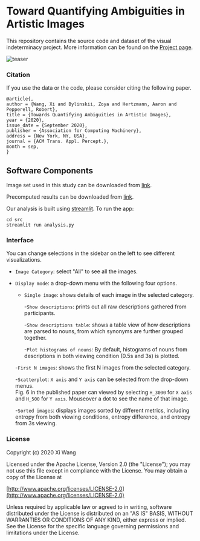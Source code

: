 # Toward Quantifying Ambiguities in Artistic Images

This repository contains the source code and dataset of the visual indeterminacy project. 
More information can be found on the [Project page](http://cybertron.cg.tu-berlin.de/xiwang/tap-project-page/).

![teaser](http://cybertron.cg.tu-berlin.de/xiwang/tap-project-page/files/teaser-02.jpg)


### Citation 

If you use the data or the code, please consider citing the following paper. 
```
@article{,
author = {Wang, Xi and Bylinskii, Zoya and Hertzmann, Aaron and Pepperell, Robert},
title = {Towards Quantifying Ambiguities in Artistic Images},
year = {2020},
issue_date = {September 2020},
publisher = {Association for Computing Machinery},
address = {New York, NY, USA},
journal = {ACM Trans. Appl. Percept.},
month = sep,
}
```

## Software Components

Image set used in this study can be downloaded from
[link](https://drive.google.com/file/d/1jKCcRIECSJSLO6M7GYGJyukKetpGh-Ox/view?usp=sharing).

Precomputed results can be downloaded from 
[link](https://drive.google.com/file/d/1EnI10uc3UlagtTtx4DLIVaBEmoJkQMe7/view?usp=sharing). 

Our analysis is built using [streamlit](https://www.streamlit.io/). To run the app: 
```
cd src
streamlit run analysis.py
```

### Interface
You can change selections in the sidebar on the left to see different visualizations.

* `Image Category`: select "All" to see all the images.

- `Display mode`: a drop-down menu with the following four options. 
    - `Single image`: shows details of each image in the selected category. 
    
        -`Show descriptions`: prints out all raw descriptions gathered from participants.
            
        -`Show descriptions table`: shows a table view of how descriptions are parsed to nouns, from which synonyms are further grouped together.
              
        -`Plot histograms of nouns`: By default, histograms of nouns from descriptions in both viewing condition (0.5s and 3s) is plotted.
        
    -`First N images`: shows the first N images from the selected category.
     
    -`Scatterplot`: `X axis` and `Y axis` can be selected from the drop-down menus.  
    Fig. 6 in the published paper can viewed by selecting `H_3000` for `X axis` and `H_500` for `Y axis`.
    Mouseover a dot to see the name of that image.
    
    -`Sorted images`: displays images sorted by different metrics, including entropy from both viewing conditions,
     entropy difference, and entropy from 3s viewing.

### License 

Copyright (c) 2020 Xi Wang

 Licensed under the Apache License, Version 2.0 (the "License");
 you may not use this file except in compliance with the License.
 You may obtain a copy of the License at

 [http://www.apache.org/licenses/LICENSE-2.0](http://www.apache.org/licenses/LICENSE-2.0)

 Unless required by applicable law or agreed to in writing, software
 distributed under the License is distributed on an "AS IS" BASIS,
 WITHOUT WARRANTIES OR CONDITIONS OF ANY KIND, either express or implied.
 See the License for the specific language governing permissions and
 limitations under the License.

